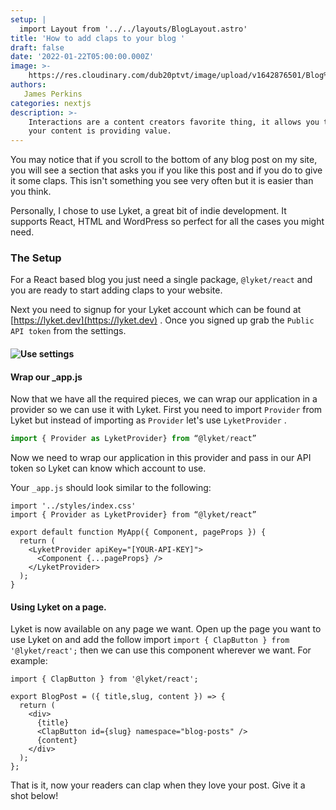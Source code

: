 ```yaml
---
setup: |
  import Layout from '../../layouts/BlogLayout.astro'
title: 'How to add claps to your blog '
draft: false
date: '2022-01-22T05:00:00.000Z'
image: >-
    https://res.cloudinary.com/dub20ptvt/image/upload/v1642876501/Blog%20Posts/z0j5vihc4i6ty2b9tc4z.png
authors:
   James Perkins
categories: nextjs
description: >-
    Interactions are a content creators favorite thing, it allows you to know if
    your content is providing value.
---
```


You may notice that if you scroll to the bottom of any blog post on my site, you will see a section that asks you if you like this post and if you do to give it some claps. This isn't something you see very often but it is easier than you think.

Personally, I chose to use Lyket, a great bit of indie development. It supports React, HTML and WordPress so perfect for all the cases you might need.

<youtube url="https://youtu.be/KOEA1UbSxHc" />

### The Setup

For a React based blog you just need a single package, `@lyket/react` and you are ready to start adding claps to your website.&#x20;

Next you need to signup for your Lyket account which can be found at [https://lyket.dev](https://lyket.dev) . Once you signed up grab the `Public API token` from the settings.

#### ![Use settings ](https://res.cloudinary.com/dub20ptvt/image/upload/v1642873631/Blog%20Posts/add-claps-to-blog/yzgcbin70tmkvh0ul8pm.jpg)

#### Wrap our \_app.js

Now that we have all the required pieces, we can wrap our application in a provider so we can use it with Lyket. First you need to import `Provider` from Lyket but instead of importing as `Provider` let's use `LyketProvider` .

```javascript
import { Provider as LyketProvider} from “@lyket/react”
```

Now we need to wrap our application in this provider and pass in our API token so Lyket can know which account to use.

<newsletter />

Your `_app.js` should look similar to the following:

```
import '../styles/index.css'
import { Provider as LyketProvider} from “@lyket/react”

export default function MyApp({ Component, pageProps }) {
  return (
    <LyketProvider apiKey="[YOUR-API-KEY]">
      <Component {...pageProps} />
    </LyketProvider>
  );
}
```

#### Using Lyket on a page.

Lyket is now available on any page we want. Open up the page you want to use Lyket on and add the follow import `import { ClapButton } from '@lyket/react';` then we can use this component wherever we want. For example:

```
import { ClapButton } from '@lyket/react';

export BlogPost = ({ title,slug, content }) => {
  return (
    <div>
      {title}
      <ClapButton id={slug} namespace="blog-posts" />
      {content}
    </div>
  );
};
```

That is it, now your readers can clap when they love your post. Give it a shot below!&#x20;
